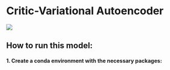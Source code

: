 # Critic-Variational Autoencoder
![](https://github.com/lcicek/Critic-VAE/blob/master/video-showcase.gif)

## How to run this model:
#### 1. Create a conda environment with the necessary packages:
